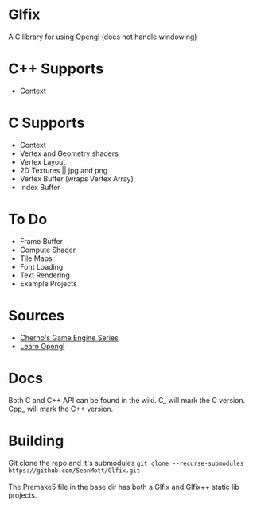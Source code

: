 # Glfix
A C library for using Opengl (does not handle windowing)

# C++ Supports
- Context

# C Supports
- Context
- Vertex and Geometry shaders
- Vertex Layout
- 2D Textures || jpg and png
- Vertex Buffer (wraps Vertex Array)
- Index Buffer

# To Do
- Frame Buffer
- Compute Shader
- Tile Maps
- Font Loading
- Text Rendering
- Example Projects

# Sources
- [Cherno's Game Engine Series](https://www.youtube.com/playlist?list=PLlrATfBNZ98dC-V-N3m0Go4deliWHPFwT)
- [Learn Opengl](https://learnopengl.com/)

# Docs
Both C and C++ API can be found in the wiki. C_ will mark the C version. Cpp_ will mark the C++ version.

# Building
Git clone the repo and it's submodules `git clone --recurse-submodules https://github.com/SeanMott/Glfix.git` <br>
<br>
The Premake5 file in the base dir has both a Glfix and Glfix++ static lib projects.
